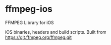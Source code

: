 # ffmpeg-ios
FFMPEG Library for iOS

iOS binaries, headers and build scripts.
Built from https://git.ffmpeg.org/ffmpeg.git
